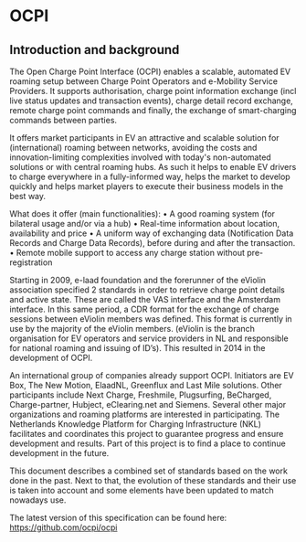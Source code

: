 # OCPI

## Introduction and background
The Open Charge Point Interface (OCPI) enables a scalable, automated EV roaming setup between Charge Point Operators and e-Mobility Service Providers. It supports authorisation, charge point information exchange (incl live status updates and transaction events), charge detail record exchange, remote charge point commands and finally, the exchange of smart-charging commands between parties.

It offers market participants in EV an attractive and scalable solution for (international) roaming between networks, avoiding the costs and innovation-limiting complexities involved with today's non-automated solutions or with central roaming hubs.
As such it helps to enable EV drivers to charge everywhere in a fully-informed way, helps the market to develop quickly and helps market players to execute their business models in the best way.

What does it offer (main functionalities):
•	A good roaming system (for bilateral usage and/or via a hub)
•	Real-time information about location, availability and price
•	A uniform way of exchanging data (Notification Data Records and Charge Data Records), before during and after the transaction.
•	Remote mobile support to access any charge station without pre-registration 

Starting in 2009, e-laad foundation and the forerunner of the eViolin association specified 2 standards in order to retrieve charge point details and active state. These are called the VAS interface and the Amsterdam interface. In this same period, a CDR format for the exchange of charge sessions between eViolin members was defined. This format is currently in use by the majority of the eViolin members. (eViolin is the branch organisation for EV operators and service providers in NL and responsible for national roaming and issuing of ID’s). This resulted in 2014 in the development of OCPI.

An international group of companies already support OCPI. Initiators are EV Box, The New Motion, ElaadNL, Greenflux and Last Mile solutions. Other participants include Next Charge, Freshmile, Plugsurfing, BeCharged, Charge-partner, Hubject, eClearing.net and Siemens. Several other major organizations and roaming platforms are interested in participating. The Netherlands Knowledge Platform for Charging Infrastructure (NKL) facilitates and coordinates this project to guarantee progress and ensure development and results. Part of this project is to find a place to continue development in the future.

This document describes a combined set of standards based on the work done in the past. Next to that, the evolution of these standards and their use is taken into account and some elements have been updated to match nowadays use.

The latest version of this specification can be found here: https://github.com/ocpi/ocpi
